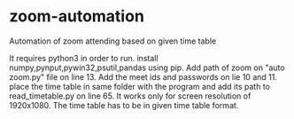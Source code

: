 # zoom-automation
Automation of zoom attending based on given time table


It requires python3 in order to run.
install numpy,pynput,pywin32,psutil,pandas using pip.
Add path of zoom on "auto zoom.py" file on line 13.
Add the meet ids and passwords on lie 10 and 11.
place the time table in same folder with the program and add its path to read_timetable.py on line 65.
It works only for screen resolution of 1920x1080.
The time table has to be in given time table format.
